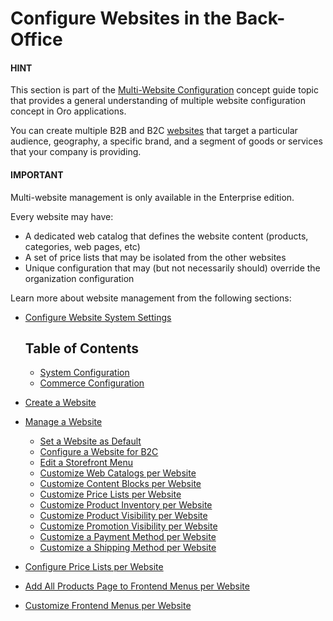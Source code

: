 <a id="system-websites"></a>

<a id="user-guide-system-websites"></a>

# Configure Websites in the Back-Office

#### HINT
This section is part of the [Multi-Website Configuration](../../../concept-guides/websites/index.md#website-management-concept-guide) concept guide topic that provides a general understanding of multiple website configuration concept in Oro applications.

You can create multiple B2B and B2C [websites](../../../glossary.md#term-Website) that target a particular audience, geography, a specific brand, and a segment of goods or services that your company is providing.

#### IMPORTANT
Multi-website management is only available in the Enterprise edition.

Every website may have:

* A dedicated web catalog that defines the website content (products, categories, web pages, etc)
* A set of price lists that may be isolated from the other websites
* Unique configuration that may (but not necessarily should) override the organization configuration

Learn more about website management from the following sections:

* [Configure Website System Settings](web-configuration/index.md)

  ## Table of Contents

  - [System Configuration](user/back-office/system/websites/web-configuration/general-sys-config/index)
  - [Commerce Configuration](user/back-office/system/websites/web-configuration/commerce/index)
* [Create a Website](create.md)
* [Manage a Website](manage.md)
  * [Set a Website as Default](manage.md#set-a-website-as-default)
  * [Configure a Website for B2C](manage.md#configure-a-website-for-b2c)
  * [Edit a Storefront Menu](manage.md#edit-a-storefront-menu)
  * [Customize Web Catalogs per Website](manage.md#customize-web-catalogs-per-website)
  * [Customize Content Blocks per Website](manage.md#customize-content-blocks-per-website)
  * [Customize Price Lists per Website](manage.md#customize-price-lists-per-website)
  * [Customize Product Inventory per Website](manage.md#customize-product-inventory-per-website)
  * [Customize Product Visibility per Website](manage.md#customize-product-visibility-per-website)
  * [Customize Promotion Visibility per Website](manage.md#customize-promotion-visibility-per-website)
  * [Customize a Payment Method per Website](manage.md#customize-a-payment-method-per-website)
  * [Customize a Shipping Method per Website](manage.md#customize-a-shipping-method-per-website)
* [Configure Price Lists per Website](configure-price-lists.md)
* [Add All Products Page to Frontend Menus per Website](website-all-products-menu.md)
* [Customize Frontend Menus per Website](website-frontend-menus.md)
